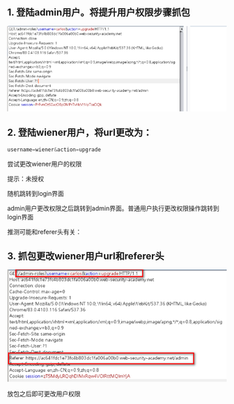 ## 1. 登陆admin用户。将提升用户权限步骤抓包

![](images/A91C5E05B6764E2EA0F4CA4EA817DF2Fclipboard.png)



## 2. 登陆wiener用户，将url更改为：

```javascript
username=wiener&action=upgrade
```

尝试更改wiener用户的权限

提示：未授权

随机跳转到login界面



admin用户更改权限之后跳转到admin界面。普通用户执行更改权限操作跳转到login界面



推测可能和referer头有关：



## 3. 抓包更改wiener用户url和referer头

![](images/876AB44FFC4F4B63B0CF7D90D3C0D621clipboard.png)

放包之后即可更改用户权限
